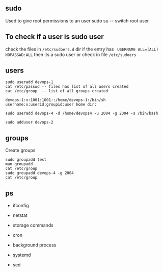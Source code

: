 

## sudo

Used to give root permissions to an user
sudo su -- switch root user

## To check  if a user is sudo user

check the files in `/etc/sudoers.d` dir if the entry has
` USERNAME ALL=(ALL) NOPASSWD:ALL` then its a sudo user or check in file `/etc/sudoers`


## users
```
sudo useradd devops-1
cat /etc/passwd -- files has list of all users created
cat /etc/group  -- list of all groups created

devops-1:x:1001:1001::/home/devops-1:/bin/sh
username:x:userid:groupid:user home dir:

sudo useradd devops-4 -d /home/devops4 -u 2004 -g 2004 -s /bin/bash

sudo adduser devops-2

```

## groups

Create groups
```
sudo groupadd test
man groupadd
cat /etc/group
sudo groupadd devops-4 -g 2004
cat /etc/group
```

## ps




- ifconfig

- netstat

- storage commands

- cron
- background process
- systemd
- sed

